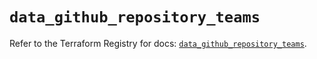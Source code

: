 # `data_github_repository_teams`

Refer to the Terraform Registry for docs: [`data_github_repository_teams`](https://registry.terraform.io/providers/integrations/github/6.1.0/docs/data-sources/repository_teams).
